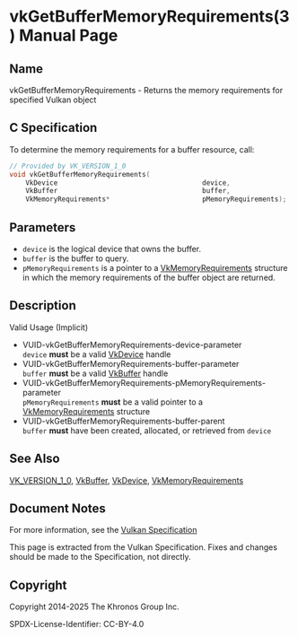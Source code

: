 # vkGetBufferMemoryRequirements(3) Manual Page

## Name

vkGetBufferMemoryRequirements - Returns the memory requirements for specified Vulkan object



## [](#_c_specification)C Specification

To determine the memory requirements for a buffer resource, call:

```c++
// Provided by VK_VERSION_1_0
void vkGetBufferMemoryRequirements(
    VkDevice                                    device,
    VkBuffer                                    buffer,
    VkMemoryRequirements*                       pMemoryRequirements);
```

## [](#_parameters)Parameters

- `device` is the logical device that owns the buffer.
- `buffer` is the buffer to query.
- `pMemoryRequirements` is a pointer to a [VkMemoryRequirements](https://registry.khronos.org/vulkan/specs/latest/man/html/VkMemoryRequirements.html) structure in which the memory requirements of the buffer object are returned.

## [](#_description)Description

Valid Usage (Implicit)

- [](#VUID-vkGetBufferMemoryRequirements-device-parameter)VUID-vkGetBufferMemoryRequirements-device-parameter  
  `device` **must** be a valid [VkDevice](https://registry.khronos.org/vulkan/specs/latest/man/html/VkDevice.html) handle
- [](#VUID-vkGetBufferMemoryRequirements-buffer-parameter)VUID-vkGetBufferMemoryRequirements-buffer-parameter  
  `buffer` **must** be a valid [VkBuffer](https://registry.khronos.org/vulkan/specs/latest/man/html/VkBuffer.html) handle
- [](#VUID-vkGetBufferMemoryRequirements-pMemoryRequirements-parameter)VUID-vkGetBufferMemoryRequirements-pMemoryRequirements-parameter  
  `pMemoryRequirements` **must** be a valid pointer to a [VkMemoryRequirements](https://registry.khronos.org/vulkan/specs/latest/man/html/VkMemoryRequirements.html) structure
- [](#VUID-vkGetBufferMemoryRequirements-buffer-parent)VUID-vkGetBufferMemoryRequirements-buffer-parent  
  `buffer` **must** have been created, allocated, or retrieved from `device`

## [](#_see_also)See Also

[VK\_VERSION\_1\_0](https://registry.khronos.org/vulkan/specs/latest/man/html/VK_VERSION_1_0.html), [VkBuffer](https://registry.khronos.org/vulkan/specs/latest/man/html/VkBuffer.html), [VkDevice](https://registry.khronos.org/vulkan/specs/latest/man/html/VkDevice.html), [VkMemoryRequirements](https://registry.khronos.org/vulkan/specs/latest/man/html/VkMemoryRequirements.html)

## [](#_document_notes)Document Notes

For more information, see the [Vulkan Specification](https://registry.khronos.org/vulkan/specs/latest/html/vkspec.html#vkGetBufferMemoryRequirements)

This page is extracted from the Vulkan Specification. Fixes and changes should be made to the Specification, not directly.

## [](#_copyright)Copyright

Copyright 2014-2025 The Khronos Group Inc.

SPDX-License-Identifier: CC-BY-4.0